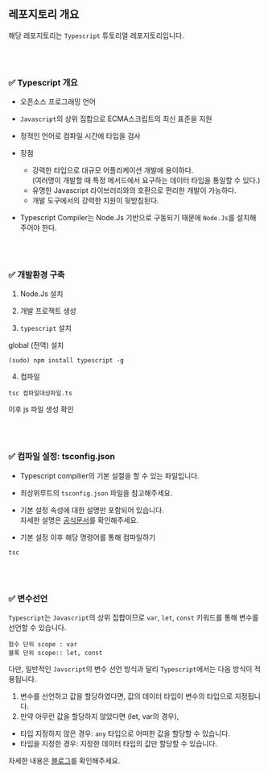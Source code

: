 ## 레포지토리 개요

해당 레포지토리는 `Typescript` 튜토리얼 레포지토리입니다.

<br>
<br>

### ✅ Typescript 개요

- 오픈소스 프로그래밍 언어
- `Javascript`의 상위 집합으로 ECMA스크립트의 최신 표준을 지원
- 정적인 언어로 컴파일 시간에 타입을 검사
- 장점
    - 강력한 타입으로 대규모 어플리케이션 개발에 용이하다.  
      (여러명이 개발할 때 특정 메서드에서 요구하는 데이터 타입을 통일할 수 있다.)
    - 유명한 Javascript 라이브러리와의 호환으로 편리한 개발이 가능하다.
    - 개발 도구에서의 강력한 지원이 뒷받침된다.

- Typescript Compiler는 Node.Js 기반으로 구동되기 때문에 `Node.Js`를 설치해주어야 한다.

<br>
<br>

### ✅ 개발환경 구축

1. Node.Js 설치

2. 개발 프로젝트 생성

3. `typescript` 설치

global (전역) 설치

```
(sudo) npm install typescript -g
```

4. 컴파일

```
tsc 컴파일대상파일.ts
```

이후 js 파일 생성 확인

<br>
<br>

### ✅ 컴파일 설정: tsconfig.json

- Typescript compilier의 기본 설절을 할 수 있는 파일입니다.

- 최상위루트의 `tsconfig.json` 파일을 참고해주세요.
- 기본 설정 속성에 대한 설명만 포함되어 있습니다.  
  자세한 설명은 [공식문서](https://www.typescriptlang.org/ko/docs/handbook/tsconfig-json.html)를 확인해주세요.

- 기본 설정 이후 해당 명령어를 통해 컴파일하기
```
tsc
```

<br>
<br>

### ✅ 변수선언

`Typescript`는 `Javascript`의 상위 집합이므로 `var`, `let`, `const` 키워드를 통해 변수를 선언할 수 있습니다.

```
함수 단위 scope : var
블록 단위 scope:: let, const
```

다만, 일반적인 `Javscript`의 변수 선언 방식과 달리 `Typescript`에서는 다음 방식이 적용됩니다.

1. 변수를 선언하고 값을 할당하였다면, 값의 데이터 타입이 변수의 타입으로 지정됩니다. 
2. 만약 아무런 값을 할당하지 않았다면 (let, var의 경우),  
  - 타입 지정하지 않은 경우: `any` 타입으로 어떠한 값을 할당할 수 있습니다.
  - 타입을 지정한 경우: 지정한 데이터 타입의 값만 할당할 수 있습니다.

자세한 내용은 [블로그](https://velog.io/@sangwoong/JS-TS-variables)를 확인해주세요.